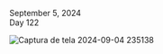 September 5, 2024<br>
Day 122<br>



![Captura de tela 2024-09-04 235138](https://github.com/user-attachments/assets/7beff2fd-2713-41a2-b1f7-3fa93f90e1de)
